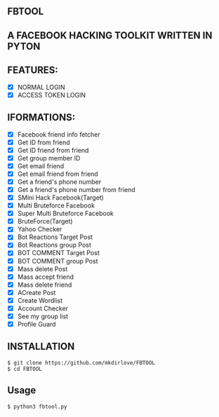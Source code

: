 ## FBTOOL

## A FACEBOOK HACKING TOOLKIT WRITTEN IN PYTON

## FEATURES:
- [x] NORMAL LOGIN
- [x] ACCESS TOKEN LOGIN

## IFORMATIONS:
- [x] Facebook friend info fetcher
- [x] Get ID from friend
- [x] Get ID friend from friend
- [x] Get group member ID
- [x] Get email friend
- [x] Get email friend from friend
- [x] Get a friend's phone number
- [x] Get a friend's phone number from friend
- [x] SMini Hack Facebook(Target)
- [x] Multi Bruteforce Facebook
- [x] Super Multi Bruteforce Facebook
- [x] BruteForce(Target)
- [x] Yahoo Checker
- [x] Bot Reactions Target Post
- [x] Bot Reactions group Post
- [x] BOT COMMENT Target Post
- [x] BOT COMMENT group Post
- [x] Mass delete Post
- [x] Mass accept friend
- [x] Mass delete friend
- [x] ACreate Post
- [x] Create Wordlist
- [x] Account Checker 
- [x] See my group list
- [x] Profile Guard

## INSTALLATION

    $ git clone https://github.com/mkdirlove/FBTOOL
    $ cd FBTOOL

## Usage

    $ python3 fbtool.py


